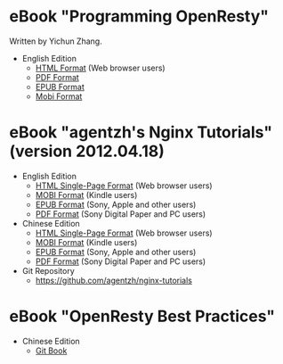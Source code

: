 <!---
    @title         eBooks
    @creator       Yichun Zhang
    @created       2012-01-05 15:15 GMT
--->

#  eBook "Programming OpenResty"

Written by Yichun Zhang.

* English Edition
    * [HTML Format](https://openresty.gitbooks.io/programming-openresty/content/) (Web browser users)
    * [PDF Format](https://www.gitbook.com/download/pdf/book/openresty/programming-openresty)
    * [EPUB Format](https://www.gitbook.com/download/epub/book/openresty/programming-openresty)
    * [Mobi Format](https://www.gitbook.com/download/mobi/book/openresty/programming-openresty)

#  eBook "agentzh's Nginx Tutorials" (version 2012.04.18)
* English Edition
    * [HTML Single-Page Format](https://openresty.org/download/agentzh-nginx-tutorials-enuk.html) (Web browser users)
    * [MOBI Format](https://openresty.org/download/agentzh-nginx-tutorials-enuk.mobi) (Kindle users)
    * [EPUB Format](https://openresty.org/download/agentzh-nginx-tutorials-enuk.epub) (Sony, Apple and other users)
    * [PDF Format](https://openresty.org/download/agentzh-nginx-tutorials-enuk.pdf) (Sony Digital Paper and PC users)
* Chinese Edition
    * [HTML Single-Page Format](https://openresty.org/download/agentzh-nginx-tutorials-zhcn.html) (Web browser users)
    * [MOBI Format](https://openresty.org/download/agentzh-nginx-tutorials-zhcn.mobi) (Kindle users)
    * [EPUB Format](https://openresty.org/download/agentzh-nginx-tutorials-zhcn.epub) (Sony, Apple and other users)
    * [PDF Format](https://openresty.org/download/agentzh-nginx-tutorials-zhcn.pdf) (Sony Digital Paper and PC users)
* Git Repository
    * https://github.com/agentzh/nginx-tutorials

#  eBook "OpenResty Best Practices"
* Chinese Edition
    * [Git Book](https://www.gitbook.com/book/moonbingbing/openresty-best-practices/details)
